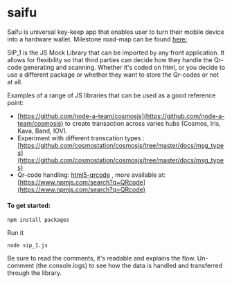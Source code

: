 # saifu
Saifu is universal key-keep app that enables user to turn their mobile device into a hardware wallet. Milestone road-map can be found [here:](https://github.com/KiraCore/docs/blob/master/spec/kira-signer/sip_1.md) 

SIP_1 is the JS Mock Library that can be imported by any front application. It allows for flexibility so that third parties can decide how they handle the Qr-code generating and scanning. Whether it's coded on html, or you decide to use a different package or whether they want to store the Qr-codes or not at all. 

Examples of a range of JS libraries that can be used as a good reference point:

-   [https://github.com/node-a-team/cosmosjs](https://github.com/node-a-team/cosmosjs) to create transaction across varies hubs (Cosmos, Iris, Kava, Band, IOV).
- Experiment with different transcation types : [https://github.com/cosmostation/cosmosjs/tree/master/docs/msg_types](https://github.com/cosmostation/cosmosjs/tree/master/docs/msg_types)
- Qr-code handling: [html5-qrcode](https://github.com/mebjas/html5-qrcode) , more available at: [https://www.npmjs.com/search?q=QRcode](https://www.npmjs.com/search?q=QRcode) 

#### To get started:

    npm install packages
    
 Run it

    node sip_1.js

Be sure to read the comments, it's readable and explains the flow.  Un-comment (the console.logs) to see how the data is handled and transferred through the library. 
